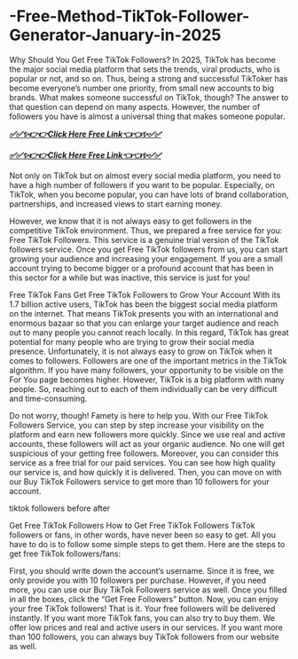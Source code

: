 # -Free-Method-TikTok-Follower-Generator-January-in-2025

Why Should You Get Free TikTok Followers?
In 2025, TikTok has become the major social media platform that sets the trends, viral products, who is popular or not, and so on. Thus, being a strong and successful TikToker has become everyone’s number one priority, from small new accounts to big brands. What makes someone successful on TikTok, though? The answer to that question can depend on many aspects. However, the number of followers you have is almost a universal thing that makes someone popular.

***[✅✅✨👉👉Click Here Free Link👈👈✨✅✅](https://rivanhub.com/tiktok-followers)***


***[✅✅✨👉👉Click Here Free Link👈👈✨✅✅](https://rivanhub.com/tiktok-followers)***




Not only on TikTok but on almost every social media platform, you need to have a high number of followers if you want to be popular. Especially, on TikTok, when you become popular, you can have lots of brand collaboration, partnerships, and increased views to start earning money. 

However, we know that it is not always easy to get followers in the competitive TikTok environment. Thus, we prepared a free service for you: Free TikTok Followers. This service is a genuine trial version of the TikTok followers service. Once you get Free TikTok followers from us, you can start growing your audience and increasing your engagement. If you are a small account trying to become bigger or a profound account that has been in this sector for a while but was inactive, this service is just for you!

Free TikTok Fans
Get Free TikTok Followers to Grow Your Account
With its 1.7 billion active users, TikTok has been the biggest social media platform on the internet. That means TikTok presents you with an international and enormous bazaar so that you can enlarge your target audience and reach out to many people you cannot reach locally. In this regard, TikTok has great potential for many people who are trying to grow their social media presence. 
Unfortunately, it is not always easy to grow on TikTok when it comes to followers. Followers are one of the important metrics in the TikTok algorithm. If you have many followers, your opportunity to be visible on the For You page becomes higher. However, TikTok is a big platform with many people. So, reaching out to each of them individually can be very difficult and time-consuming.

Do not worry, though! Famety is here to help you. With our Free TikTok Followers Service, you can step by step increase your visibility on the platform and earn new followers more quickly. Since we use real and active accounts, these followers will act as your organic audience. No one will get suspicious of your getting free followers. Moreover, you can consider this service as a free trial for our paid services. You can see how high quality our service is, and how quickly it is delivered. Then, you can move on with our Buy TikTok Followers service to get more than 10 followers for your account.

tiktok followers before after

Get Free TikTok Followers
How to Get Free TikTok Followers
TikTok followers or fans, in other words, have never been so easy to get. All you have to do is to follow some simple steps to get them. Here are the steps to get free TikTok followers/fans:

First, you should write down the account’s username.
Since it is free, we only provide you with 10 followers per purchase. However, if you need more, you can use our Buy TikTok Followers service as well.
Once you filled in all the boxes, click the “Get Free Followers” button.
Now, you can enjoy your free TikTok followers!
That is it. Your free followers will be delivered instantly. If you want more TikTok fans, you can also try to buy them. We offer low prices and real and active users in our services. If you want more than 100 followers, you can always buy TikTok followers from our website as well.
